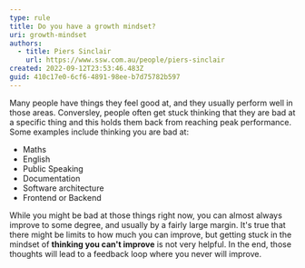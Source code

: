 ```yaml
---
type: rule
title: Do you have a growth mindset?
uri: growth-mindset
authors:
  - title: Piers Sinclair
    url: https://www.ssw.com.au/people/piers-sinclair
created: 2022-09-12T23:53:46.483Z
guid: 410c17e0-6cf6-4891-98ee-b7d75782b597
---
```


Many people have things they feel good at, and they usually perform well in those areas. Conversley, people often get stuck thinking that they are bad at a specific thing and this holds them back from reaching peak performance. Some examples include thinking you are bad at:

* Maths
* English 
* Public Speaking
* Documentation
* Software architecture
* Frontend or Backend

While you might be bad at those things right now, you can almost always improve to some degree, and usually by a fairly large margin. It's true that there might be limits to how much you can improve, but getting stuck in the mindset of **thinking you can't improve** is not very helpful. In the end, those thoughts will lead to a feedback loop where you never will improve.

<!--endintro-->
